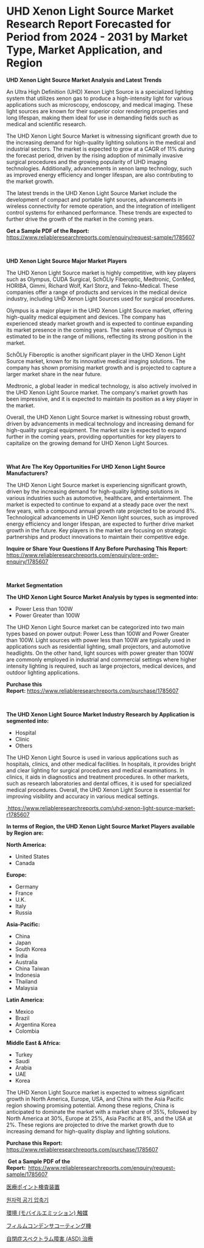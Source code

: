 <p><h1>UHD Xenon Light Source Market Research Report Forecasted for Period from 2024 -  2031 by Market Type, Market Application, and Region</h1></p><p><strong>UHD Xenon Light Source Market Analysis and Latest Trends</strong></p>
<p><p>An Ultra High Definition (UHD) Xenon Light Source is a specialized lighting system that utilizes xenon gas to produce a high-intensity light for various applications such as microscopy, endoscopy, and medical imaging. These light sources are known for their superior color rendering properties and long lifespan, making them ideal for use in demanding fields such as medical and scientific research.</p><p>The UHD Xenon Light Source Market is witnessing significant growth due to the increasing demand for high-quality lighting solutions in the medical and industrial sectors. The market is expected to grow at a CAGR of 11% during the forecast period, driven by the rising adoption of minimally invasive surgical procedures and the growing popularity of UHD imaging technologies. Additionally, advancements in xenon lamp technology, such as improved energy efficiency and longer lifespan, are also contributing to the market growth.</p><p>The latest trends in the UHD Xenon Light Source Market include the development of compact and portable light sources, advancements in wireless connectivity for remote operation, and the integration of intelligent control systems for enhanced performance. These trends are expected to further drive the growth of the market in the coming years.</p></p>
<p><strong>Get a Sample PDF of the Report:&nbsp;</strong> <a href="https://www.reliableresearchreports.com/enquiry/request-sample/1785607">https://www.reliableresearchreports.com/enquiry/request-sample/1785607</a></p>
<p>&nbsp;</p>
<p><strong>UHD Xenon Light Source Major Market Players</strong></p>
<p><p>The UHD Xenon Light Source market is highly competitive, with key players such as Olympus, CUDA Surgical, SchÖLly Fiberoptic, Medtronic, ConMed, HORIBA, Gimmi, Richard Wolf, Karl Storz, and Tekno-Medical. These companies offer a range of products and services in the medical device industry, including UHD Xenon Light Sources used for surgical procedures.</p><p>Olympus is a major player in the UHD Xenon Light Source market, offering high-quality medical equipment and devices. The company has experienced steady market growth and is expected to continue expanding its market presence in the coming years. The sales revenue of Olympus is estimated to be in the range of millions, reflecting its strong position in the market.</p><p>SchÖLly Fiberoptic is another significant player in the UHD Xenon Light Source market, known for its innovative medical imaging solutions. The company has shown promising market growth and is projected to capture a larger market share in the near future.</p><p>Medtronic, a global leader in medical technology, is also actively involved in the UHD Xenon Light Source market. The company's market growth has been impressive, and it is expected to maintain its position as a key player in the market.</p><p>Overall, the UHD Xenon Light Source market is witnessing robust growth, driven by advancements in medical technology and increasing demand for high-quality surgical equipment. The market size is expected to expand further in the coming years, providing opportunities for key players to capitalize on the growing demand for UHD Xenon Light Sources.</p></p>
<p>&nbsp;</p>
<p><strong>What Are The Key Opportunities For UHD Xenon Light Source Manufacturers?</strong></p>
<p><p>The UHD Xenon Light Source market is experiencing significant growth, driven by the increasing demand for high-quality lighting solutions in various industries such as automotive, healthcare, and entertainment. The market is expected to continue to expand at a steady pace over the next few years, with a compound annual growth rate projected to be around 8%. Technological advancements in UHD Xenon light sources, such as improved energy efficiency and longer lifespan, are expected to further drive market growth in the future. Key players in the market are focusing on strategic partnerships and product innovations to maintain their competitive edge.</p></p>
<p><strong>Inquire or Share Your Questions If Any Before Purchasing This Report:</strong> <a href="https://www.reliableresearchreports.com/enquiry/pre-order-enquiry/1785607">https://www.reliableresearchreports.com/enquiry/pre-order-enquiry/1785607</a></p>
<p>&nbsp;</p>
<p><strong>Market Segmentation</strong></p>
<p><strong>The UHD Xenon Light Source Market Analysis by types is segmented into:</strong></p>
<p><ul><li>Power Less than 100W</li><li>Power Greater than 100W</li></ul></p>
<p><p>The UHD Xenon Light Source market can be categorized into two main types based on power output: Power Less than 100W and Power Greater than 100W. Light sources with power less than 100W are typically used in applications such as residential lighting, small projectors, and automotive headlights. On the other hand, light sources with power greater than 100W are commonly employed in industrial and commercial settings where higher intensity lighting is required, such as large projectors, medical devices, and outdoor lighting applications.</p></p>
<p><strong>Purchase this Report:&nbsp;</strong><a href="https://www.reliableresearchreports.com/purchase/1785607">https://www.reliableresearchreports.com/purchase/1785607</a></p>
<p>&nbsp;</p>
<p><strong>The UHD Xenon Light Source Market Industry Research by Application is segmented into:</strong></p>
<p><ul><li>Hospital</li><li>Clinic</li><li>Others</li></ul></p>
<p><p>The UHD Xenon Light Source is used in various applications such as hospitals, clinics, and other medical facilities. In hospitals, it provides bright and clear lighting for surgical procedures and medical examinations. In clinics, it aids in diagnostics and treatment procedures. In other markets, such as research laboratories and dental offices, it is used for specialized medical procedures. Overall, the UHD Xenon Light Source is essential for improving visibility and accuracy in various medical settings.</p></p>
<p><a href="https://www.reliableresearchreports.com/uhd-xenon-light-source-market-r1785607">&nbsp;https://www.reliableresearchreports.com/uhd-xenon-light-source-market-r1785607</a></p>
<p><strong>In terms of Region, the UHD Xenon Light Source Market Players available by Region are:</strong></p>
<p>
    <p> <strong> North America: </strong>
        <ul>
            <li>United States</li>
            <li>Canada</li>
        </ul>
        </p> 
    <p> <strong> Europe: </strong>
        <ul>
            <li>Germany</li>
            <li>France</li>
            <li>U.K.</li>
            <li>Italy</li>
            <li>Russia</li>
        </ul>
        </p> 
    <p> <strong> Asia-Pacific: </strong>
        <ul>
            <li>China</li>
            <li>Japan</li>
            <li>South Korea</li>
            <li>India</li>
            <li>Australia</li>
            <li>China Taiwan</li>
            <li>Indonesia</li>
            <li>Thailand</li>
            <li>Malaysia</li>
        </ul>
        </p> 
    <p> <strong> Latin America: </strong>
        <ul>
            <li>Mexico</li>
            <li>Brazil</li>
            <li>Argentina Korea</li>
            <li>Colombia</li>
        </ul>
        </p> 
    <p> <strong> Middle East & Africa: </strong>
        <ul>
            <li>Turkey</li>
            <li>Saudi</li>
            <li>Arabia</li>
            <li>UAE</li>
            <li>Korea</li>
        </ul>
    </p>
    </p>
<p><p>The UHD Xenon Light Source market is expected to witness significant growth in North America, Europe, USA, and China with the Asia Pacific region showing promising potential. Among these regions, China is anticipated to dominate the market with a market share of 35%, followed by North America at 30%, Europe at 25%, Asia Pacific at 8%, and the USA at 2%. These regions are projected to drive the market growth due to increasing demand for high-quality display and lighting solutions.</p></p>
<p><strong>Purchase this Report: </strong><a href="https://www.reliableresearchreports.com/purchase/1785607">https://www.reliableresearchreports.com/purchase/1785607</a></p>
<p>&nbsp;<strong>Get a Sample PDF of the Report:&nbsp;&nbsp;</strong><a href="https://www.reliableresearchreports.com/enquiry/request-sample/1785607">https://www.reliableresearchreports.com/enquiry/request-sample/1785607</a></p>
<p><strong></strong></p>
<p><p><a href="https://medium.com/@frankfurter35566/%E5%8C%BB%E7%99%82%E3%83%9D%E3%82%A4%E3%83%B3%E3%83%88%E3%83%86%E3%82%B9%E3%83%88%E3%83%87%E3%83%90%E3%82%A4%E3%82%B9%E5%B8%82%E5%A0%B4%E3%81%AE%E3%83%88%E3%83%AC%E3%83%B3%E3%83%89%E3%81%A8%E5%B8%82%E5%A0%B4%E5%88%86%E6%9E%90%E3%81%AF-2024%E5%B9%B4%E3%81%8B%E3%82%892031%E5%B9%B4%E3%81%BE%E3%81%A7%E3%81%AE%E6%9C%9F%E9%96%93%E3%81%AB%E4%BA%88%E6%B8%AC%E3%81%95%E3%82%8C%E3%81%A6%E3%81%84%E3%81%BE%E3%81%99-359ec02df0d1">医療ポイント検査装置</a></p><p><a href="https://github.com/mofijurk071/Market-Research-Report-List-1/blob/main/174455498801.md">원자력 공기 압축기</a></p><p><a href="https://github.com/RaeJenkins1952/Market-Research-Report-List-1/blob/main/6672241105082.md">環境 (モバイルエミッション) 触媒</a></p><p><a href="https://github.com/TysonKub/Market-Research-Report-List-1/blob/main/1694835105083.md">フィルムコンデンサコーティング機</a></p><p><a href="https://medium.com/@lorrainethompson10/%E8%87%AA%E9%96%89%E7%97%87%E3%82%B9%E3%83%9A%E3%82%AF%E3%83%88%E3%83%A9%E3%83%A0%E9%9A%9C%E5%AE%B3-asd-%E3%81%AE%E6%B2%BB%E7%99%82%E5%B8%82%E5%A0%B4-%E7%A8%AE%E9%A1%9E-%E5%BF%9C%E7%94%A8-%E5%9C%B0%E7%90%86%E3%81%AB%E3%82%88%E3%82%8B%E5%8C%85%E6%8B%AC%E7%9A%84%E3%81%AA%E8%A9%95%E4%BE%A1-15fbce1b8d0c">自閉症スペクトラム障害 (ASD) 治療</a></p></p>